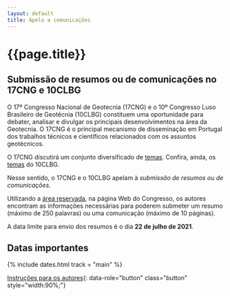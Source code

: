 ```yaml
---
layout: default
title: Apelo a comunicações
---
```


# {{page.title}}

## Submissão de resumos ou de comunicações no 17CNG e 10CLBG

O 17º Congresso Nacional de Geotecnia (17CNG) e o 10º Congresso Luso Brasileiro de Geotécnia (10CLBG) constituem uma oportunidade para debater, analisar e divulgar os principais desenvolvimentos na área da Geotecnia. 
O 17CNG é o principal mecanismo de disseminação em Portugal dos trabalhos técnicos e científicos relacionados com os assuntos geotécnicos.

O 17CNG discutirá um conjunto diversificado de [temas](objectives-CNG.html).
Confira, ainda, os [temas](objectives-CLBG.html) do 10CLBG. 

Nesse sentido, o 17CNG e o 10CLBG apelam à *submissão de resumos ou de comunicações*.
 
Utilizando a [área reservada](submission-CNG.html), na página Web do Congresso, 
os autores encontram as informações necessárias para poderem submeter
um resumo (máximo de 250 palavras) ou uma comunicação (máximo de 10 páginas).

A data limite para envio dos resumos é o dia **22 de julho de 2021**.


## <i class="fa fa-calendar"></i> Datas importantes

{% include dates.html track = "main" %}

[Instruções para os autores](submission-CNG.html){: data-role="button" class="button" style="width:90%;"}
